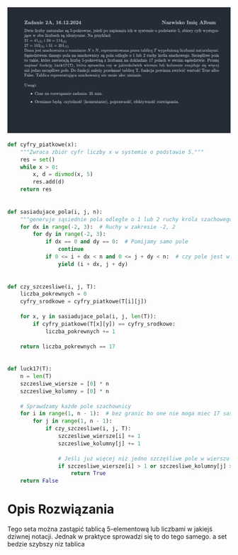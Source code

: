 <picture>
  <source srcset="../../../srt/zbior_zadan/2024_2A.png" media="(prefers-color-scheme: light)">
  <source srcset="../../../srt/zbior_zadan/black_2024_2A.png" media="(prefers-color-scheme: dark)">
  <img src="../../../srt/zbior_zadan/black_2024_2A.png" alt="zadanie 2024_2A">
</picture>

```python
def cyfry_piatkowe(x):
    """Zwraca zbiór cyfr liczby x w systemie o podstawie 5."""
    res = set()
    while x > 0:
        x, d = divmod(x, 5)
        res.add(d)
    return res


def sasiadujace_pola(i, j, n):
    """generuje sąsiednie pola odległe o 1 lub 2 ruchy króla szachowego."""
    for dx in range(-2, 3):  # Ruchy w zakresie -2, 2
        for dy in range(-2, 3):
            if dx == 0 and dy == 0:  # Pomijamy samo pole
                continue
            if 0 <= i + dx < n and 0 <= j + dy < n:  # czy pole jest w granicach
                yield (i + dx, j + dy)


def czy_szczesliwe(i, j, T):
    liczba_pokrewnych = 0
    cyfry_srodkowe = cyfry_piatkowe(T[i][j])

    for x, y in sasiadujace_pola(i, j, len(T)):
        if cyfry_piatkowe(T[x][y]) == cyfry_srodkowe:
            liczba_pokrewnych += 1

    return liczba_pokrewnych == 17


def luck17(T):
    n = len(T)
    szczesliwe_wiersze = [0] * n
    szczesliwe_kolumny = [0] * n

    # Sprawdzamy każde pole szachownicy
    for i in range(1, n - 1):  # bez granic bo one nie moga miec 17 sasiadow
        for j in range(1, n - 1):
            if czy_szczesliwe(i, j, T):
                szczesliwe_wiersze[i] += 1
                szczesliwe_kolumny[j] += 1

                # Jeśli już więcej niż jedno szczęśliwe pole w wierszu lub kolumnie
                if szczesliwe_wiersze[i] > 1 or szczesliwe_kolumny[j] > 1:
                    return True
    return False
```

# Opis Rozwiązania

Tego seta można zastąpić tablicą 5-elementową lub liczbami w jakiejś dziwnej notacji.
Jednak w praktyce sprowadzi się to do tego samego. a set bedzie szybszy niz tablica

